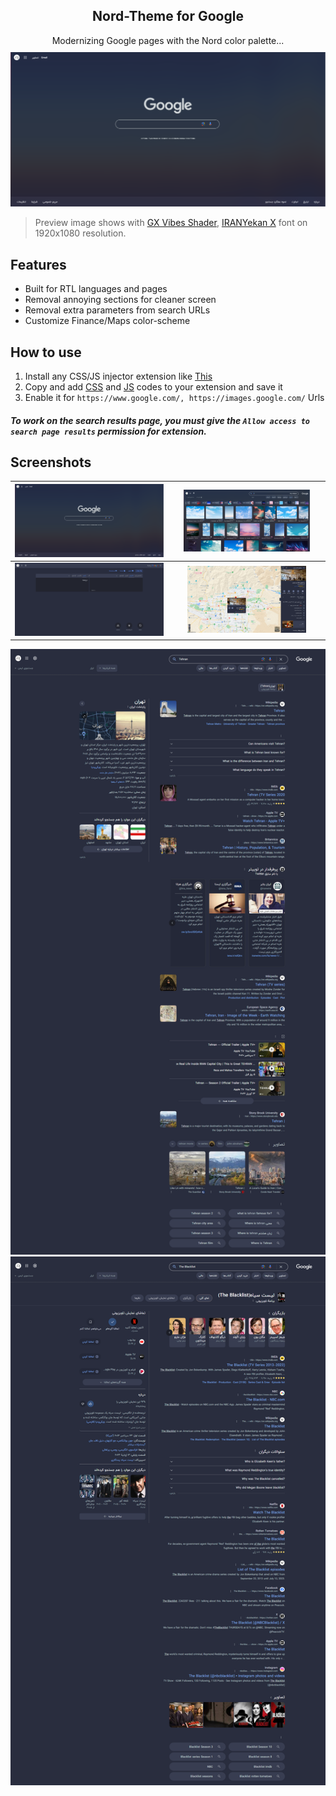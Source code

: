 <H2 align="center">
Nord-Theme for Google
</H2>

<p align="center">
Modernizing Google pages with the Nord color palette...
<img style="margin-top: 10px" src="Docs/home.png" alt="home"/>
</p>

> Preview image shows with [GX Vibes Shader](https://store.gx.me/mods/cyyg3i/vibes-shader/), [IRANYekan X](https://fontiran.com/fonts/iranyekan) font on 1920x1080 resolution.

## Features

- Built for RTL languages and pages
- Removal annoying sections for cleaner screen
- Removal extra parameters from search URLs
- Customize Finance/Maps color-scheme

## How to use
1. Install any CSS/JS injector extension like [This](https://chromewebstore.google.com/detail/nbhcbdghjpllgmfilhnhkllmkecfmpld)
2. Copy and add [CSS](https://github.com/amoAR/Nord-Google/blob/main/style.css) and [JS](https://github.com/amoAR/Nord-Google/blob/main/javascript.js) codes to your extension and save it
3. Enable it for `https://www.google.com/, https://images.google.com/` Urls

##### To work on the search results page, you must give the _`Allow access to search page results`_ permission for extension.

## Screenshots

|   <img width="100%" alt="home" src="Docs/home.png">   | <img width="85%" alt="images" src="Docs/images.png"> |
| :----------------------------------------------------: | :--------------------------------------------------: |
|   <img width="100%" alt="translate" src="Docs/translate.png">   | <img width="80%" alt="maps" src="Docs/maps.png"> |

<p align="center">
<img src="Docs/city.png" alt="city"/>
<img src="Docs/movie.png" alt="movie"/>
</p>